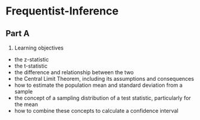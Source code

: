 # Frequentist-Inference

## Part A

1. Learning objectives

- the z-statistic
- the t-statistic
- the difference and relationship between the two
- the Central Limit Theorem, including its assumptions and consequences
- how to estimate the population mean and standard deviation from a sample
- the concept of a sampling distribution of a test statistic, particularly for the mean
- how to combine these concepts to calculate a confidence interval
